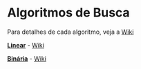 # Algoritmos de Busca

Para detalhes de cada algoritmo, veja a [Wiki](https://github.com/Algpedia/Wiki/tree/master/Busca)

[**Linear**](./linear.js) - [Wiki](https://github.com/Algpedia/Wiki/tree/master/Busca#linear)

[**Binária**](./binaria.js) - [Wiki](https://github.com/Algpedia/Wiki/tree/master/Busca#binária)